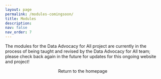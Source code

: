 ```yaml
---
layout: page
permalink: /modules-comingsoon/
title: Modules
description: 
nav: false
nav_order: 7
---
```


The modules for the Data Advocacy for All project are currently in the process of being taught and revised by the Data Advocacy for All team; please check back again in the future for updates for this ongoing website and project!

<center>
<sl-button-group label="Alignment">
  <sl-button href="https://da4all.github.io/">Return to the homepage</sl-button>
</sl-button-group>
</center>

